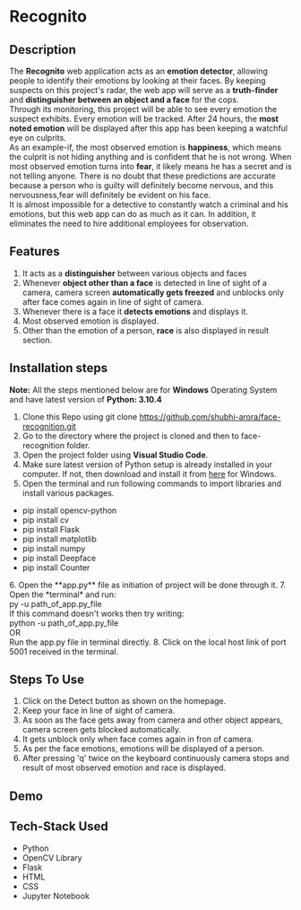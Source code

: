 # Recognito
## Description
The **Recognito** web application acts as an **emotion detector**, 
allowing people to identify their emotions by looking at their faces.
               By keeping suspects on this project's radar, the web app will serve 
               as a **truth-finder** and **distinguisher between an object and a face** for the cops. 
               <br>
                Through its monitoring, this project
                will be able to see every emotion the suspect exhibits. Every 
                emotion will be tracked. After 24 hours, the **most noted emotion** 
                will be displayed after this app has been keeping a watchful eye 
                on culprits. <br>
                As an example-if, the most observed emotion is 
                **happiness**, which means the culprit is not hiding anything and 
                is confident that he is not wrong. When most observed emotion 
                turns into **fear**, it likely means he has a secret and is not 
                telling anyone. There is no doubt that these predictions are 
                accurate because a person who is guilty will definitely become 
                nervous, and this nervousness,fear will definitely be evident on 
                his face. 
                <br>It is almost impossible for a detective to constantly watch a 
                criminal and his emotions, but this web app can do as much as it 
                can. In addition, it eliminates the need to hire additional employees
                 for observation. 
## Features
1. It acts as a **distinguisher** between various objects and faces
2. Whenever **object other than a face** is detected in line of sight of a camera, camera screen **automatically gets freezed** and unblocks only after face comes again in line of sight of camera.
3. Whenever there is a face it **detects emotions** and displays it.
4. Most observed emotion is displayed.
5. Other than the emotion of a person, **race** is also displayed in result section.

## Installation steps
**Note:** All the steps mentioned below are for **Windows** Operating System and have latest version of **Python: 3.10.4**
1. Clone this Repo using git clone <a href="https://github.com/shubhi-arora/face-recognition.git">https://github.com/shubhi-arora/face-recognition.git<a>
2. Go to the directory where the project is cloned and then to face-recognition folder.
3. Open the project folder using **Visual Studio Code**.
4. Make sure latest version of Python setup is already installed in your computer. If not, then download and install it from <a href="https://www.python.org/downloads/">here</a> for Windows.
5. Open the terminal and run following commands to import libraries and install various packages.
<ul>
<li>pip install opencv-python</li>
<li>pip install cv</li>
<li>pip install Flask</li>
<li>pip install matplotlib</li>
<li>pip install numpy</li>
<li>pip install Deepface</li>
<li>pip install Counter</li>
</ul>
6. Open the **app.py** file as initiation of project will be done through it.
7. Open the *terminal* and run: <br>py -u path_of_app.py_file<br> If this command doesn't works then try writing:<br> python -u path_of_app.py_file 
<br>
OR
<br>
Run the app.py file in terminal directly.
8. Click on the local host link of port 5001 received in the terminal.

## Steps To Use
1. Click on the Detect button as shown on the homepage.
2. Keep your face in line of sight of camera.
3. As soon as the face gets away from camera and other object appears, camera screen gets blocked automatically.
4. It gets unblock only when face comes again in fron of camera.
5. As per the face emotions, emotions will be displayed of a person.
6. After pressing 'q' twice on the keyboard continuously camera stops and result of most observed emotion and race is displayed.





## Demo

## Tech-Stack Used
<ul>
<li>Python</li>
<li>OpenCV Library</li>
<li>Flask</li>
<li>HTML</li>
<li>CSS</li>
<li>Jupyter Notebook</li>
</ul>




